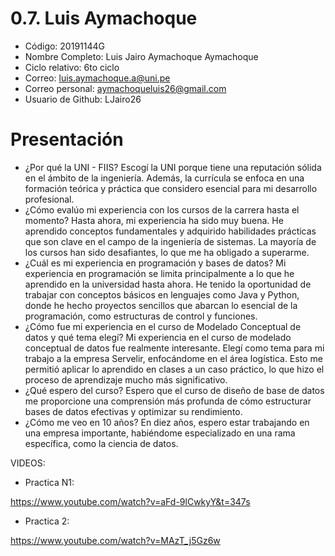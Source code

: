 # 0.7. Luis Aymachoque
- Código: 20191144G
- Nombre Completo: Luis Jairo Aymachoque Aymachoque
- Ciclo relativo: 6to ciclo
- Correo: luis.aymachoque.a@uni.pe
- Correo personal: aymachoqueluis26@gmail.com
- Usuario de Github: LJairo26
# Presentación
- ¿Por qué la UNI - FIIS?
 Escogí la UNI porque tiene una reputación sólida en el ámbito de la ingeniería. Además, la currícula se enfoca en una formación teórica y práctica que considero esencial para mi desarrollo profesional.
- ¿Cómo evalúo mi experiencia con los cursos de la carrera hasta el momento?
 Hasta ahora, mi experiencia ha sido muy buena. He aprendido conceptos fundamentales y adquirido habilidades prácticas que son clave en el campo de la ingeniería de sistemas. La mayoría de los cursos han sido desafiantes, lo que me ha obligado a superarme.
- ¿Cuál es mi experiencia en programación y bases de datos?
  Mi experiencia en programación se limita principalmente a lo que he aprendido en la universidad hasta ahora. He tenido la oportunidad de trabajar con conceptos básicos en lenguajes como Java y Python, donde he hecho proyectos sencillos que abarcan lo esencial de la programación, como estructuras de control y funciones. 
- ¿Cómo fue mi experiencia en el curso de Modelado Conceptual de datos y
qué tema elegí?
Mi experiencia en el curso de modelado conceptual de datos fue realmente interesante. Elegí como tema para mi trabajo a la empresa Servelir, enfocándome en el área logística. Esto me permitió aplicar lo aprendido en clases a un caso práctico, lo que hizo el proceso de aprendizaje mucho más significativo.
- ¿Qué espero del curso?
 Espero que el curso de diseño de base de datos me proporcione una comprensión más profunda de cómo estructurar bases de datos efectivas y optimizar su rendimiento.
- ¿Cómo me veo en 10 años?
 En diez años, espero estar trabajando en una empresa importante, habiéndome especializado en una rama específica, como la ciencia de datos.

VIDEOS:
* Practica N1:
  
https://www.youtube.com/watch?v=aFd-9lCwkyY&t=347s

* Practica 2:

https://www.youtube.com/watch?v=MAzT_j5Gz6w
